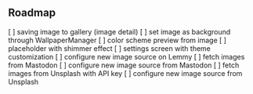 ## Roadmap

[ ] saving image to gallery (image detail)
[ ] set image as background through WallpaperManager
[ ] color scheme preview from image
[ ] placeholder with shimmer effect
[ ] settings screen with theme customization
[ ] configure new image source on Lemmy
[ ] fetch images from Mastodon
[ ] configure new image source from Mastodon
[ ] fetch images from Unsplash with API key
[ ] configure new image source from Unsplash
